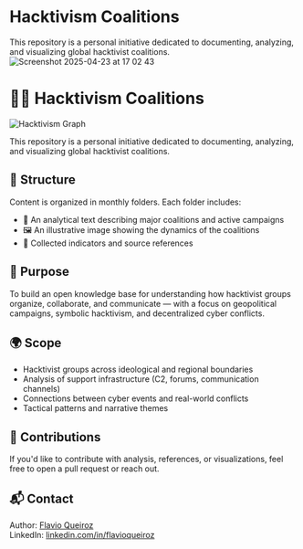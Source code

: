 # Hacktivism Coalitions
This repository is a personal initiative dedicated to documenting, analyzing, and visualizing global hacktivist coalitions.
![Screenshot 2025-04-23 at 17 02 43](https://github.com/user-attachments/assets/c47a5912-023a-46f3-b8e4-cbb39b868e67)
# 🕵️‍♂️ Hacktivism Coalitions

![Hacktivism Graph](./images/hacktivism-coalitions-graph.png)

This repository is a personal initiative dedicated to documenting, analyzing, and visualizing global hacktivist coalitions.

## 📁 Structure

Content is organized in monthly folders. Each folder includes:
- 📄 An analytical text describing major coalitions and active campaigns
- 🖼️ An illustrative image showing the dynamics of the coalitions
- 🔗 Collected indicators and source references

## 🎯 Purpose

To build an open knowledge base for understanding how hacktivist groups organize, collaborate, and communicate — with a focus on geopolitical campaigns, symbolic hacktivism, and decentralized cyber conflicts.

## 🌍 Scope

- Hacktivist groups across ideological and regional boundaries  
- Analysis of support infrastructure (C2, forums, communication channels)  
- Connections between cyber events and real-world conflicts  
- Tactical patterns and narrative themes  

## 🤝 Contributions

If you'd like to contribute with analysis, references, or visualizations, feel free to open a pull request or reach out.

## 📬 Contact

Author: [Flavio Queiroz](https://github.com/flqueiroz)  
LinkedIn: [linkedin.com/in/flavioqueiroz](https://www.linkedin.com/in/flavioqueiroz/)

